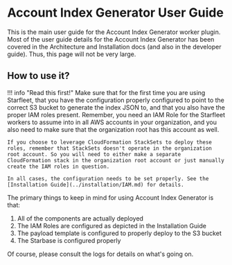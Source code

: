 # Account Index Generator User Guide
This is the main user guide for the Account Index Generator worker plugin. Most of the user guide details for the Account Index Generator has been covered in the Architecture and Installation docs (and also in the developer guide). Thus, this page will not be very large.

## How to use it?
!!! info "Read this first!"
    Make sure that for the first time you are using Starfleet, that you have the configuration properly configured to point to the correct S3 bucket to generate the index JSON to, and that you also have the proper IAM roles present. Remember, you need an IAM Role for the Starfleet workers to assume into in all AWS accounts in your organization, and you also need to make sure that the organization root has this account as well.

    If you choose to leverage CloudFormation StackSets to deploy these roles, remember that StackSets doesn't operate in the organization root account. So you will need to either make a separate CloudFormation stack in the organization root account or just manually create the IAM roles in question.

    In all cases, the configuration needs to be set properly. See the [Installation Guide](../installation/IAM.md) for details.

The primary things to keep in mind for using Account Index Generator is that:

1. All of the components are actually deployed
1. The IAM Roles are configured as depicted in the Installation Guide
1. The payload template is configured to properly deploy to the S3 bucket
1. The Starbase is configured properly

Of course, please consult the logs for details on what's going on.

